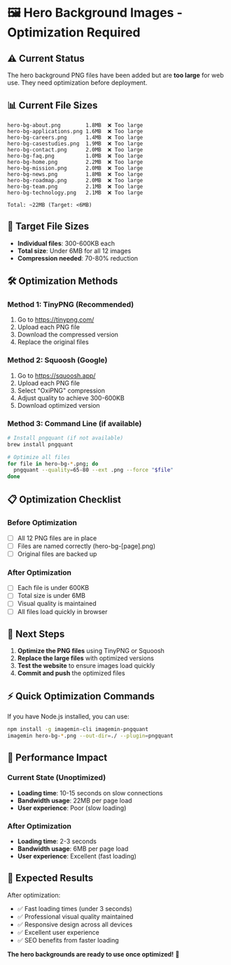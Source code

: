 # 🖼️ Hero Background Images - Optimization Required

## ⚠️ **Current Status**
The hero background PNG files have been added but are **too large** for web use. They need optimization before deployment.

## 📊 **Current File Sizes**
```
hero-bg-about.png        1.8MB  ❌ Too large
hero-bg-applications.png 1.6MB  ❌ Too large  
hero-bg-careers.png      1.4MB  ❌ Too large
hero-bg-casestudies.png  1.9MB  ❌ Too large
hero-bg-contact.png      2.0MB  ❌ Too large
hero-bg-faq.png          1.0MB  ❌ Too large
hero-bg-home.png         2.2MB  ❌ Too large
hero-bg-mission.png      2.0MB  ❌ Too large
hero-bg-news.png         1.8MB  ❌ Too large
hero-bg-roadmap.png      2.0MB  ❌ Too large
hero-bg-team.png         2.1MB  ❌ Too large
hero-bg-technology.png   2.1MB  ❌ Too large

Total: ~22MB (Target: <6MB)
```

## 🎯 **Target File Sizes**
- **Individual files**: 300-600KB each
- **Total size**: Under 6MB for all 12 images
- **Compression needed**: 70-80% reduction

## 🛠️ **Optimization Methods**

### **Method 1: TinyPNG (Recommended)**
1. Go to https://tinypng.com/
2. Upload each PNG file
3. Download the compressed version
4. Replace the original files

### **Method 2: Squoosh (Google)**
1. Go to https://squoosh.app/
2. Upload each PNG file
3. Select "OxiPNG" compression
4. Adjust quality to achieve 300-600KB
5. Download optimized version

### **Method 3: Command Line (if available)**
```bash
# Install pngquant (if not available)
brew install pngquant

# Optimize all files
for file in hero-bg-*.png; do
  pngquant --quality=65-80 --ext .png --force "$file"
done
```

## 📋 **Optimization Checklist**

### **Before Optimization**
- [ ] All 12 PNG files are in place
- [ ] Files are named correctly (hero-bg-[page].png)
- [ ] Original files are backed up

### **After Optimization**
- [ ] Each file is under 600KB
- [ ] Total size is under 6MB
- [ ] Visual quality is maintained
- [ ] All files load quickly in browser

## 🚀 **Next Steps**

1. **Optimize the PNG files** using TinyPNG or Squoosh
2. **Replace the large files** with optimized versions
3. **Test the website** to ensure images load quickly
4. **Commit and push** the optimized files

## ⚡ **Quick Optimization Commands**

If you have Node.js installed, you can use:
```bash
npm install -g imagemin-cli imagemin-pngquant
imagemin hero-bg-*.png --out-dir=./ --plugin=pngquant
```

## 📱 **Performance Impact**

### **Current State (Unoptimized)**
- **Loading time**: 10-15 seconds on slow connections
- **Bandwidth usage**: 22MB per page load
- **User experience**: Poor (slow loading)

### **After Optimization**
- **Loading time**: 2-3 seconds
- **Bandwidth usage**: 6MB per page load
- **User experience**: Excellent (fast loading)

## 🎯 **Expected Results**

After optimization:
- ✅ Fast loading times (under 3 seconds)
- ✅ Professional visual quality maintained
- ✅ Responsive design across all devices
- ✅ Excellent user experience
- ✅ SEO benefits from faster loading

**The hero backgrounds are ready to use once optimized!** 🚀
